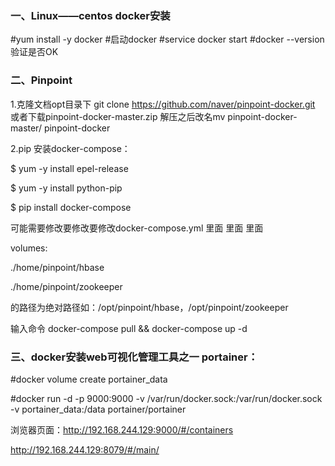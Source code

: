 ### 一、Linux——centos docker安装
#yum install -y docker
#启动docker #service docker start
#docker --version验证是否OK
### 二、Pinpoint
1.克隆文档opt目录下 git clone https://github.com/naver/pinpoint-docker.git
或者下载pinpoint-docker-master.zip 解压之后改名mv pinpoint-docker-master/ pinpoint-docker


2.pip 安装docker-compose：

$ yum -y install epel-release


$ yum -y install python-pip


$ pip install docker-compose

可能需要修改要修改要修改docker-compose.yml 里面
 里面
 里面


volumes:


./home/pinpoint/hbase


./home/pinpoint/zookeeper


的路径为绝对路径如：/opt/pinpoint/hbase，/opt/pinpoint/zookeeper

输入命令
docker-compose pull && docker-compose up -d
### 三、docker安装web可视化管理工具之一 portainer：
#docker volume create portainer_data

 #docker run -d -p 9000:9000 -v /var/run/docker.sock:/var/run/docker.sock -v portainer_data:/data portainer/portainer

浏览器页面：http://192.168.244.129:9000/#/containers

http://192.168.244.129:8079/#/main/